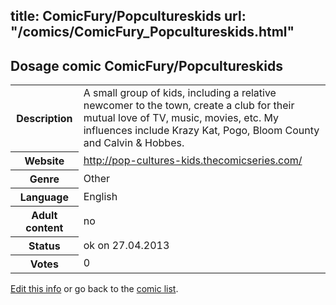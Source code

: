 title: ComicFury/Popcultureskids
url: "/comics/ComicFury_Popcultureskids.html"
---
Dosage comic ComicFury/Popcultureskids
-----------------------------------------

<p id="msg"></p>
<script type="text/javascript">
if (window.location.search === '?edit_info_mail=sent_ok') {
  var elem = document.getElementById("msg");
  elem.innerHTML = 'Edited information sucessfully sent.';
  elem.className = 'ok';
}
</script>
<table class="comicinfo">
<tr>
<th>Description</th><td>A small group of kids, including a relative newcomer to the town, create a club for their mutual love of TV, music, movies, etc. My influences include Krazy Kat, Pogo, Bloom County and Calvin &amp; Hobbes.</td>
</tr>
<tr>
<th>Website</th><td><a href="http://pop-cultures-kids.thecomicseries.com/">http://pop-cultures-kids.thecomicseries.com/</a></td>
</tr>
<tr>
<th>Genre</th><td>Other</td>
</tr>
<tr>
<th>Language</th><td>English</td>
</tr>
<tr>
<th>Adult content</th><td>no</td>
</tr>
<tr>
<th>Status</th><td>ok on 27.04.2013</td>
</tr>
<tr>
<th>Votes</th><td>0</td>
</tr>
</table>

[Edit this info](ComicFury_Popcultureskids_edit.html) or go back to the [comic list](../comic-index.html).
